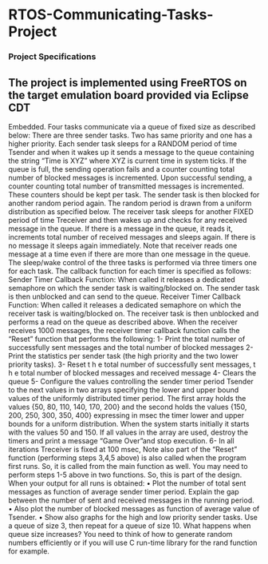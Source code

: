 # RTOS-Communicating-Tasks-Project
### Project Specifications
## The project is implemented using FreeRTOS on the target emulation board provided via Eclipse CDT
Embedded.
Four tasks communicate via a queue of fixed size as described below:
There are three sender tasks. Two has same priority and one has a higher priority. Each sender task sleeps
for a RANDOM period of time Tsender and when it wakes up it sends a message to the queue containing
the string “Time is XYZ” where XYZ is current time in system ticks. If the queue is full, the sending
operation fails and a counter counting total number of blocked messages is incremented. Upon successful
sending, a counter counting total number of transmitted messages is incremented. These counters should be
kept per task. The sender task is then blocked for another random period again. The random period is drawn
from a uniform distribution as specified below.
The receiver task sleeps for another FIXED period of time Treceiver and then wakes up and checks for any
received message in the queue. If there is a message in the queue, it reads it, increments total number of
received messages and sleeps again. If there is no message it sleeps again immediately. Note that receiver
reads one message at a time even if there are more than one message in the queue.
The sleep/wake control of the three tasks is performed via three timers one for each task. The callback
function for each timer is specified as follows:
Sender Timer Callback Function: When called it releases a dedicated semaphore on which the sender task is
waiting/blocked on. The sender task is then unblocked and can send to the queue.
Receiver Timer Callback Function: When called it releases a dedicated semaphore on which the receiver task
is waiting/blocked on. The receiver task is then unblocked and performs a read on the queue as described
above. When the receiver receives 1000 messages, the receiver timer callback function calls the “Reset”
function that performs the following:
1- Print the total number of successfully sent messages and the total number of blocked messages
2- Print the statistics per sender task (the high priority and the two lower priority tasks).
3- Reset t h e total number of successfully sent messages, t h e total number of blocked messages
and received message
4- Clears the queue
5- Configure the values controlling the sender timer period Tsender to the next values in two arrays
specifying the lower and upper bound values of the uniformly distributed timer period. The first array
holds the values {50, 80, 110, 140, 170, 200} and the second holds the values {150, 200, 250, 300,
350, 400} expressing in msec the timer lower and upper bounds for a uniform distribution. When the
system starts initially it starts with the values 50 and 150. If all values in the array are used, destroy
the timers and print a message “Game Over”and stop execution.
6- In all iterations Treceiver is fixed at 100 msec,
Note also part of the “Reset” function (performing steps 3,4,5 above) is also called when the program first
runs. So, it is called from the main function as well. You may need to perform steps 1-5 above in two
functions. So, this is part of the design.
When your output for all runs is obtained:
• Plot the number of total sent messages as function of average sender timer period. Explain the gap
between the number of sent and received messages in the running period.
• Also plot the number of blocked messages as function of average value of Tsender.
• Show also graphs for the high and low priority sender tasks.
Use a queue of size 3, then repeat for a queue of size 10. What happens when queue size increases?
You need to think of how to generate random numbers efficiently or if you will use C run-time library for the
rand function for example.
